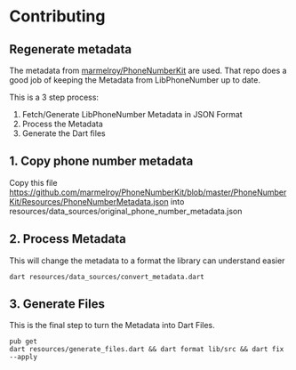 # Contributing

## Regenerate metadata

The metadata from [marmelroy/PhoneNumberKit](https://github.com/marmelroy/PhoneNumberKit) are used. That repo does a good job of keeping the Metadata from LibPhoneNumber up to date.

This is a 3 step process:

1. Fetch/Generate LibPhoneNumber Metadata in JSON Format
2. Process the Metadata
3. Generate the Dart files

## 1. Copy phone number metadata

Copy this file https://github.com/marmelroy/PhoneNumberKit/blob/master/PhoneNumberKit/Resources/PhoneNumberMetadata.json into resources/data_sources/original_phone_number_metadata.json

## 2. Process Metadata

This will change the metadata to a format the library can understand easier

```
dart resources/data_sources/convert_metadata.dart
```

## 3. Generate Files

This is the final step to turn the Metadata into Dart Files.

```
pub get
dart resources/generate_files.dart && dart format lib/src && dart fix --apply
```